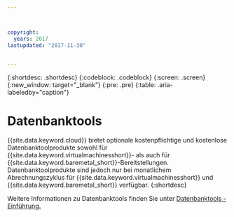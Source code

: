 ```yaml
---



copyright:
  years: 2017
lastupdated: "2017-11-30"


---
```


{:shortdesc: .shortdesc}
{:codeblock: .codeblock}
{:screen: .screen}
{:new_window: target="_blank"}
{:pre: .pre}
{:table: .aria-labeledby="caption"}

# Datenbanktools

{{site.data.keyword.cloud}} bietet optionale kostenpflichtige und kostenlose Datenbanktoolprodukte sowohl für {{site.data.keyword.virtualmachinesshort}}- als auch für {{site.data.keyword.baremetal_short}}-Bereitstellungen. Datenbanktoolprodukte sind jedoch nur bei monatlichem Abrechnungszyklus für {{site.data.keyword.virtualmachinesshort}} und {{site.data.keyword.baremetal_short}} verfügbar.
{:shortdesc}

Weitere Informationen zu Datenbanktools finden Sie unter [Datenbanktools - Einführung.](/docs/infrastructure/database-tools/database_tools_index.html)
